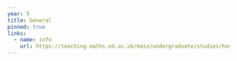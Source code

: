 ```yaml
---
year: 5
title: General
pinned: true
links:
  - name: info
    url: https://teaching.maths.ed.ac.uk/main/undergraduate/studies/honours/year-5
---
```


